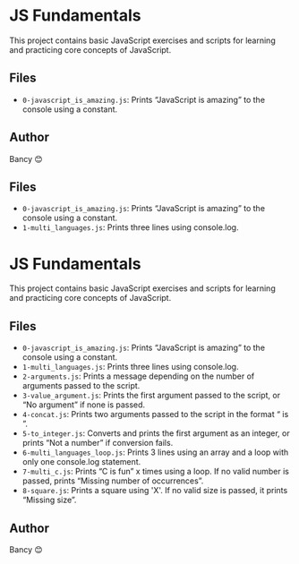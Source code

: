 # JS Fundamentals

This project contains basic JavaScript exercises and scripts for learning and practicing core concepts of JavaScript.

## Files

- `0-javascript_is_amazing.js`: Prints “JavaScript is amazing” to the console using a constant.

## Author

Bancy 😊
## Files

- `0-javascript_is_amazing.js`: Prints “JavaScript is amazing” to the console using a constant.
- `1-multi_languages.js`: Prints three lines using console.log.
# JS Fundamentals

This project contains basic JavaScript exercises and scripts for learning and practicing core concepts of JavaScript.

## Files

- `0-javascript_is_amazing.js`: Prints “JavaScript is amazing” to the console using a constant.
- `1-multi_languages.js`: Prints three lines using console.log.
- `2-arguments.js`: Prints a message depending on the number of arguments passed to the script.
- `3-value_argument.js`: Prints the first argument passed to the script, or “No argument” if none is passed.
- `4-concat.js`: Prints two arguments passed to the script in the format “<first> is <second>”.
- `5-to_integer.js`: Converts and prints the first argument as an integer, or prints “Not a number” if conversion fails.
- `6-multi_languages_loop.js`: Prints 3 lines using an array and a loop with only one console.log statement.
- `7-multi_c.js`: Prints “C is fun” x times using a loop. If no valid number is passed, prints “Missing number of occurrences”.
- `8-square.js`: Prints a square using 'X'. If no valid size is passed, it prints “Missing size”.
## Author

Bancy 😊